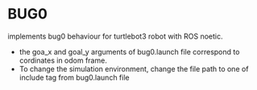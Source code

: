 # BUG0
implements bug0 behaviour for turtlebot3 robot with ROS noetic.

* the goa_x and goal_y arguments of bug0.launch file correspond to cordinates in odom frame.
* To change the simulation environment, change the file path to one of include tag from bug0.launch file
